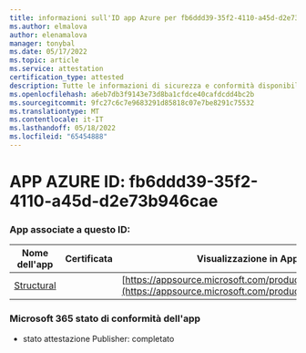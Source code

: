 ```yaml
---
title: informazioni sull'ID app Azure per fb6ddd39-35f2-4110-a45d-d2e73b946cae
ms.author: elmalova
author: elenamalova
manager: tonybal
ms.date: 05/17/2022
ms.topic: article
ms.service: attestation
certification_type: attested
description: Tutte le informazioni di sicurezza e conformità disponibili per fb6ddd39-35f2-4110-a45d-d2e73b946cae.
ms.openlocfilehash: a6eb7db3f9143e73d8ba1cfdce40cafdcdd4bc2b
ms.sourcegitcommit: 9fc27c6c7e9683291d85818c07e7be8291c75532
ms.translationtype: MT
ms.contentlocale: it-IT
ms.lasthandoff: 05/18/2022
ms.locfileid: "65454888"
---
```

# <a name="azure-app-id-fb6ddd39-35f2-4110-a45d-d2e73b946cae"></a>APP AZURE ID: fb6ddd39-35f2-4110-a45d-d2e73b946cae


### <a name="apps-associated-with-this-id"></a>App associate a questo ID:
| **Nome dell'app** | **Certificata** | **Visualizzazione in AppSource** |
|--------------|---------------|-----------------------|
| [Structural](../forward/WA200002514.md) |  | [https://appsource.microsoft.com/product/office/WA200002514](https://appsource.microsoft.com/product/office/WA200002514) |

### <a name="microsoft-365-app-compliance-status"></a>Microsoft 365 stato di conformità dell'app
- stato attestazione Publisher: completato
